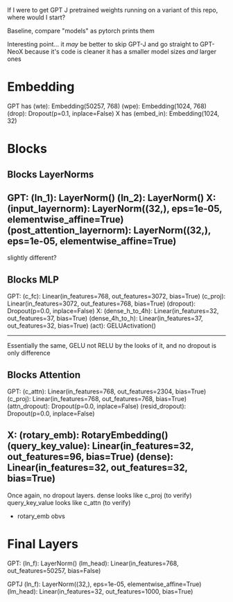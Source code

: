 If I were to get GPT J pretrained weights running on a variant of this repo, where would I start?


Baseline, compare "models" as pytorch prints them










Interesting point... it *may* be better to skip GPT-J
and go straight to GPT-NeoX because it's code is cleaner
it has a smaller model sizes *and* larger ones












# Embedding
GPT has
    (wte): Embedding(50257, 768)
    (wpe): Embedding(1024, 768)
    (drop): Dropout(p=0.1, inplace=False)
X has
    (embed_in): Embedding(1024, 32)

# Blocks 
## Blocks LayerNorms
GPT:
(ln_1): LayerNorm()
(ln_2): LayerNorm()
X:
(input_layernorm): LayerNorm((32,), eps=1e-05, elementwise_affine=True)
(post_attention_layernorm): LayerNorm((32,), eps=1e-05, elementwise_affine=True)
---
slightly different?

## Blocks MLP
GPT:
(c_fc): Linear(in_features=768, out_features=3072, bias=True)
(c_proj): Linear(in_features=3072, out_features=768, bias=True)
(dropout): Dropout(p=0.0, inplace=False)
X:
(dense_h_to_4h): Linear(in_features=32, out_features=37, bias=True)
(dense_4h_to_h): Linear(in_features=37, out_features=32, bias=True)
(act): GELUActivation()

---
Essentially the same, GELU not RELU by the looks of it, and no dropout is only difference

## Blocks Attention
GPT:
    (c_attn): Linear(in_features=768, out_features=2304, bias=True)
    (c_proj): Linear(in_features=768, out_features=768, bias=True)
    (attn_dropout): Dropout(p=0.0, inplace=False)
    (resid_dropout): Dropout(p=0.0, inplace=False)

X:
    (rotary_emb): RotaryEmbedding()
    (query_key_value): Linear(in_features=32, out_features=96, bias=True)
    (dense): Linear(in_features=32, out_features=32, bias=True)
---
Once again, no dropout layers.
dense looks like c_proj (to verify)
query_key_value looks like c_attn (to verify)
+ rotary_emb obvs


# Final Layers
GPT:
(ln_f): LayerNorm()
(lm_head): Linear(in_features=768, out_features=50257, bias=False)

GPTJ
(ln_f): LayerNorm((32,), eps=1e-05, elementwise_affine=True)
(lm_head): Linear(in_features=32, out_features=1000, bias=True)
